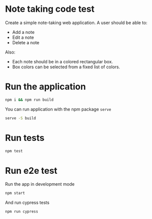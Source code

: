 # Note taking code test

Create a simple note-taking web application. A user should be able to:

* Add a note
* Edit a note
* Delete a note

Also:

* Each note should be in a colored rectangular box.
* Box colors can be selected from a fixed list of colors.

# Run the application

```bash
npm i && npm run build
```

You can run application with the npm package `serve`

```bash
serve -S build
```

# Run tests

```bash
npm test
```

# Run e2e test

Run the app in development mode
```bash
npm start
```

And run cypress tests
```bash
npm run cypress
```


